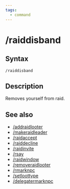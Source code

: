 ```yaml
---
tags:
  - command
---
```


# /raiddisband

## Syntax

<!--cmd-syntax-start-->
```eqcommand
/raiddisband
```
<!--cmd-syntax-end-->

## Description

<!--cmd-desc-start-->
Removes yourself from raid.
<!--cmd-desc-end-->

## See also

- [/addraidlooter](cmd-addraidlooter.md)
- [/makeraidleader](cmd-makeraidleader.md)
- [/raidaccept](cmd-raidaccept.md)
- [/raiddecline](cmd-raiddecline.md)
- [/raidinvite](cmd-raidinvite.md)
- [/rsay](cmd-rsay.md)
- [/raidwindow](cmd-raidwindow.md)
- [/removeraidlooter](cmd-removeraidlooter.md)
- [/rmarknpc](cmd-rmarknpc.md)
- [/setloottype](cmd-setloottype.md)
- [/delegatermarknpc](cmd-delegatermarknpc.md)